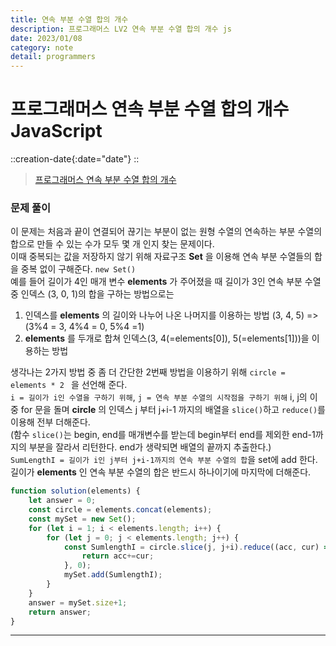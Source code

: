 ```yaml
---
title: 연속 부분 수열 합의 개수
description: 프로그래머스 LV2 연속 부분 수열 합의 개수 js
date: 2023/01/08
category: note
detail: programmers
---
```


# 프로그래머스 연속 부분 수열 합의 개수 JavaScript
::creation-date{:date="date"}
::

> <a href="https://school.programmers.co.kr/learn/courses/30/lessons/131701" target="_blank" class="font-bold">프로그래머스 연속 부분 수열 합의 개수</a>

### 문제 풀이
이 문제는 처음과 끝이 연결되어 끊기는 부분이 없는 원형 수열의 연속하는 부분 수열의 합으로 만들 수 있는 수가 모두 몇 개 인지 찾는 문제이다.  
이때 중복되는 값을 저장하지 않기 위해 자료구조 **Set** 을 이용해 연속 부분 수열들의 합을 중복 없이 구해준다. `new Set()`  
예를 들어 길이가 4인 매개 변수 **elements** 가 주어졌을 때 길이가 3인 연속 부분 수열 중 인덱스 (3, 0, 1)의 합을 구하는 방법으로는
1. 인덱스를 **elements** 의 길이와 나누어 나온 나머지를 이용하는 방법 (3, 4, 5) => (3%4 = 3, 4%4 = 0, 5%4 =1)  
2. **elements** 를 두개로 합쳐 인덱스(3, 4(=elements\[0]), 5(=elements\[1]))을 이용하는 방법  

생각나는 2가지 방법 중 좀 더 간단한 2번째 방법을 이용하기 위해 `circle = elements * 2 ` 을 선언해 준다.  
`i = 길이가 i인 수열을 구하기 위해`, `j = 연속 부분 수열의 시작점을 구하기 위해` i, j의 이중 for 문을 돌며 **circle** 의 인덱스 j 부터 j+i-1 까지의 배열을 `slice()`하고 `reduce()`를 이용해 전부 더해준다.  
(함수 `slice()`는 begin, end를 매개변수를 받는데 begin부터 end를 제외한 end-1까지의 부분을 잘라서 리턴한다. end가 생략되면 배열의 끝까지 추출한다.)  
`SumLengthI = 길이가 i인 j부터 j+i-1까지의 연속 부분 수열의 합`을 set에 add 한다.  
길이가 **elements** 인 연속 부분 수열의 합은 반드시 하나이기에 마지막에 더해준다.


``` js
function solution(elements) {
    let answer = 0;
    const circle = elements.concat(elements);
    const mySet = new Set();
    for (let i = 1; i < elements.length; i++) {
        for (let j = 0; j < elements.length; j++) {
            const SumlengthI = circle.slice(j, j+i).reduce((acc, cur) => {
                return acc+=cur;
            }, 0);
            mySet.add(SumlengthI);
        }
    }
    answer = mySet.size+1;
    return answer;
}
```
---